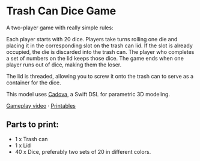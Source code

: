 # Trash Can Dice Game

A two-player game with really simple rules:

Each player starts with 20 dice. Players take turns rolling one die and placing it in the corresponding slot on the trash can lid. If the slot is already occupied, the die is discarded into the trash can. The player who completes a set of numbers on the lid keeps those dice. The game ends when one player runs out of dice, making them the loser.

The lid is threaded, allowing you to screw it onto the trash can to serve as a container for the dice.

This model uses [Cadova](https://github.com/tomasf/Cadova), a Swift DSL for parametric 3D modeling.

[Gameplay video](https://www.youtube.com/watch?v=a1Zl3A9e_EM) · [Printables](https://www.printables.com/model/925413-trash-can-dice-game)

## Parts to print:
* 1 x Trash can
* 1 x Lid
* 40 x Dice, preferably two sets of 20 in different colors.
